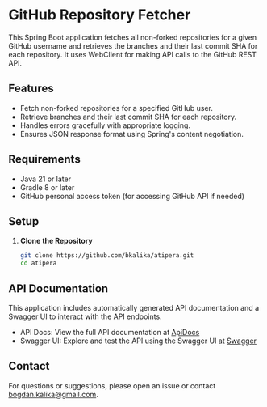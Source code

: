 # GitHub Repository Fetcher

This Spring Boot application fetches all non-forked repositories for a given GitHub username and retrieves the branches and their last commit SHA for each repository. It uses WebClient for making API calls to the GitHub REST API.

## Features

- Fetch non-forked repositories for a specified GitHub user.
- Retrieve branches and their last commit SHA for each repository.
- Handles errors gracefully with appropriate logging.
- Ensures JSON response format using Spring's content negotiation.

## Requirements

- Java 21 or later
- Gradle 8 or later
- GitHub personal access token (for accessing GitHub API if needed)

## Setup

1. **Clone the Repository**

   ```bash
   git clone https://github.com/bkalika/atipera.git
   cd atipera

## API Documentation
This application includes automatically generated API documentation and a Swagger UI to interact with the API endpoints.
- API Docs: View the full API documentation at [ApiDocs](http://localhost:8080/api-docs)
- Swagger UI: Explore and test the API using the Swagger UI at [Swagger](http://localhost:8080/swagger-ui/index.html)

## Contact
For questions or suggestions, please open an issue or contact [bogdan.kalika@gmail.com](mailto:bogdan.kalika@gmail.com).
